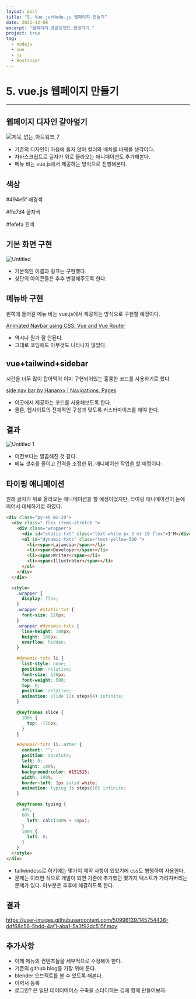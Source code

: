 ```yaml
---
layout: post
title: "5. Vue.js+Node.js 웹페이지 만들기"
date: 2021-12-08
excerpt: "웹페이지 프론트엔드 변경하기."
project: true
tag:
  - nodejs
  - vue
  - js
  - Hostinger
---
```


# 5. vue.js 웹페이지 만들기

---

## 웹페이지 디자인 갈아엎기
![제목_없는_아트워크_7](https://user-images.githubusercontent.com/50996139/145754316-66a13621-b6d0-47c5-8346-e299c11dfdad.jpg)

- 기존의 디자인이 마음에 들지 않아 컬러와 배치를 바꿔볼 생각이다.
- 자바스크립트로 글자가 위로 올라오는 애니메이션도 추가해본다.
- 메뉴 바는 vue.js에서 제공하는 방식으로 진행해본다.

## 색상

#494e5f 배경색

#ffe7d4 글자색

#fefefa 흰색

## 기본 화면 구현
![Untitled](https://user-images.githubusercontent.com/50996139/145754353-18317291-5ad4-40cc-8efe-f0b155e61e74.png)


- 기본적인 이름과 링크는 구현했다.
- 상단의 아이콘들은 추후 변경해주도록 한다.

## 메뉴바 구현

왼쪽에 들어갈 메뉴 바는 vue.js에서 제공하는 방식으로 구현할 예정이다.

[Animated Navbar using CSS, Vue and Vue Router](https://youtu.be/CfTvye31Ad0)

- 역시나 뭔가 잘 안된다.
- 그대로 코딩해도 아무것도 나타나지 않았다.

## vue+tailwind+sidebar

시간을 너무 많이 잡아먹어 이미 구현되어있는 훌륭한 코드를 사용하기로 했다.

[side nav bar by Hananxx | Navigations, Pages](https://tailwindcomponents.com/component/side-nav-bar)

- 이곳에서 제공하는 코드를 사용해보도록 한다.
- 물론, 웹사이트의 전체적인 구성과 맞도록 커스터마이즈를 해야 한다.

## 결과
![Untitled 1](https://user-images.githubusercontent.com/50996139/145754415-c265a7d0-c008-45df-9bc3-fc0c8e41490e.png)


- 이전보다는 깔끔해진 것 같다.
- 메뉴 갯수를 줄이고 간격을 조정한 뒤, 애니메이션 작업을 할 예정이다.

## 타이핑 애니메이션

원래 글자가 위로 올라오는 애니메이션을 할 예정이었지만, 타이핑 애니메이션이 눈에 띄어서 대체하기로 하였다.

```html
<div class="py-40 mx-20">
  <div class=" flex items-stretch ">
    <div class="wrapper">
      <div id="static-txt" class="text-white px-2 mr-10 flex">I'M</div>
      <ul id="dynamic-txts" class="text-yellow-500 ">
        <li><span>Lajancia</span></li>
        <li><span>Developer</span></li>
        <li><span>Writer</span></li>
        <li><span>Illustrator</span></li>
      </ul>
    </div>
  </div>

  <style>
    .wrapper {
      display: flex;
    }
    .wrapper #static-txt {
      font-size: 120px;
    }
    .wrapper #dynamic-txts {
      line-height: 180px;
      height: 180px;
      overflow: hidden;
    }

    #dynamic-txts li {
      list-style: none;
      position: relative;
      font-size: 120px;
      font-weight: 500;
      top: 0;
      position: relative;
      animation: slide 12s steps(4) infinite;
    }

    @keyframes slide {
      100% {
        top: -720px;
      }
    }

    #dynamic-txts li::after {
      content: "";
      position: absolute;
      left: 0;
      height: 100%;
      background-color: #151515;
      width: 100%;
      border-left: 2px solid white;
      animation: typing 3s steps(10) infinite;
    }

    @keyframes typing {
      40%,
      60% {
        left: calc(100% + 30px);
      }
      100% {
        left: 0;
      }
    }
  </style>
</div>
```

- tailwindcss로 하기에는 몇가지 제약 사항이 있었기에 css도 병행하여 사용한다.
- 문제는 이러한 식으로 개발이 되면 기존에 추가했던 몇가지 텍스트가 가려져버리는 문제가 있다. 이부분은 추후에 해결하도록 한다.

## 결과


https://user-images.githubusercontent.com/50996139/145754436-ddf68c56-5bdd-4af1-aba1-5a3f92dc515f.mov




## 추가사항

- 이제 메뉴의 컨텐츠들을 세부적으로 수정해야 한다.
- 기존의 github blog를 가장 위에 둔다.
- blender 오브젝트를 볼 수 있도록 해본다.
- 이력서 등록
- 로그인? 은 일단 데이터베이스 구축을 스터디하는 김에 함께 만들어보자.
